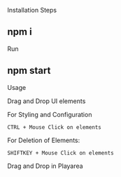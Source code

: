 Installation Steps

## npm i

Run

## npm start

Usage

Drag and Drop UI elements

For Styling and Configuration

    CTRL + Mouse Click on elements

For Deletion of Elements:

    SHIFTKEY + Mouse Click on elements

Drag and Drop in Playarea